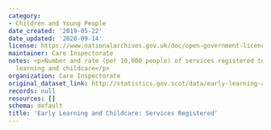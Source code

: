 ```yaml
---
category:
- Children and Young People
date_created: '2019-05-22'
date_updated: '2020-09-14'
license: https://www.nationalarchives.gov.uk/doc/open-government-licence/version/3/
maintainer: Care Inspectorate
notes: <p>Number and rate (per 10,000 people) of services registered to provide early
  learning and childcare</p>
organization: Care Inspectorate
original_dataset_link: http://statistics.gov.scot/data/early-learning-and-childcare-services-registered
records: null
resources: []
schema: default
title: 'Early Learning and Childcare: Services Registered'
---
```

